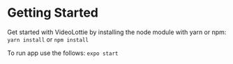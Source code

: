 # Getting Started

Get started with VideoLottie by installing the node module with yarn or npm:
``` yarn install ```
or
``` npm install ```

To run app use the follows:
``` expo start ```

